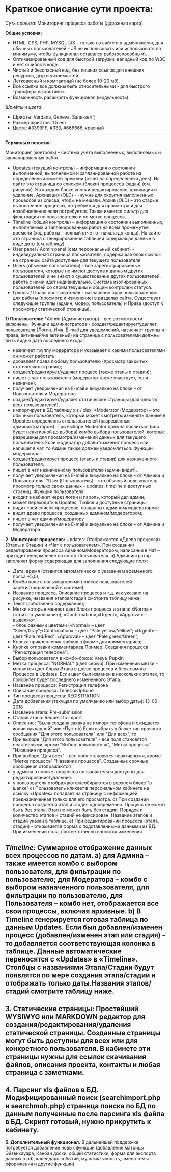 # Краткое описание сути проекта:

*Суть проекта:* Мониторинг процесса работы (дорожная карта).

**Общие условия:**
- HTML, CSS, PHP, MYSQL (JS – только на сайте и в админпанели, для обычных пользователей – JS не использовать или использовать по минимуму, чтобы функционал оставался работоспособным).
- Оптимизированный код для быстрой загрузки, валидный код по W3C и нет ошибок в коде.
- Чистый и безопасный код, без лишних ссылок для внешних ресурсов, дыр и уязвимостей.
- Легковесный и компактный (не более 10-20 мб).
- Все ссылки все должны быть относительными - для быстрого трансфера на хостинги.
- Возможность расширять функционал (модульность).

*Шрифты и цвета*
- Шрифты: Verdana, Geneva, Sans-serif;
- Размер шрифтов: 1.5 em
- Цвета: #3399FF, #333, #666666, красный
---
**Термины и понятия:**

Мониторинг (контроль) – система учета выполненных, выполняемых и запланированных
работ.
- Updates (текущий контроль) – информация о состоянии выполненной, выполняемой и запланированной работе на определённый момент времени (отчет на определенный день).
На сайте это страница со списком (блоки) процессов (задач) (см. рисунок). На каждом блоке кнопки редактирование, архивация и удаление. Архивация (OLD) - -нужна для скрытия выполненных процессов из списка, чтобы не мешали.
Архив (OLD) – это старые выполненное процессы, потребуется для просмотра и для возобновления если потребуется. Также имеется фильтр для фильтрации по пользователю и по метке процесса.
- Timeline (общий контроль) – информация о состоянии выполненных, выполняемых и запланированных работ на всем промежутке времени (ход работы - полный отчет от начала до конца).
На сайте это страница с генерированной таблицей содержащая данные в виде даты (см.таблицу).
- User panel / Admin panel (сам персональный кабинет) - индивидуальная страница пользователя, содержащая блок ссылок на страницы сайта доступные для текущего пользователя.
- Users (обычные пользователи) - все зарегистрированные пользователи, которые не имеют доступа к данным других пользователей и не знают о существовании других пользователей, работа с ними идет индивидуально. Система изолированных пользователей со своим текущим и общим контролем статуса.
- Группы / Права пользователей - назначение прав пользователям для работы (просмотр и изменение) в разделах сайта.
Существует следующие группы (админ, модер, пользователь) и Права (доступ к просмотру статической страницы).

**1) Пользователи:**
*Admin (Администратор) – все возможности включены;
Функции администратора:- создает/редактирует/удаляет пользователя (Логин, Имя, E-mail для уведомлений,
назначает группы и права, активный/не активный) на странице с пользователями должны
быть видны дата последнего входа;
- назначает группу модератора и указывает с какими пользователями он может работать;
- добавляет права любому пользователю (просмотр закрытых статических страниц);
- создает/редактирует/удаляет процесс (также этапы и стадии);
- пишет в чат пользователю (модератор также участвует, если назначен);
- получает уведомления на E-mail и визуально на блоке – от Пользователя и Модератора.
- создает/редактирует/удаляет статические страницы (для одного/всех пользователей).
- импортирует в БД таблицу xls / xlsx.
*Moderator (Модератор) – это обычный пользователь, который может смотреть/изменять
данные в Updates определенных пользователей (разрешенные администратором).
При выборе Moderator должна появиться (или будет неактивной до выбора) комбо
выбора пользователей, которые разрешены для просмотра/изменений данных для
текущего пользователя.
Если модератор добавит/изменит процесс или напишет в чат, то Админ также должен
уведомляться.
Функции модератора:
- создает/редактирует процесс (этапы и стадии) для назначенного пользователя.
- пишет в чат назначенному пользователю (админ видит).
- получает уведомления на E-mail и визуально на блоке – от Админа и Пользователя.
*User (Пользователь) – это обычный пользователь просмотр только своих данных –
updates, timeline и доступных страниц.
Функции пользователя:
- входит в кабинет через логин и пароль, который дал админ;
- может переходить в Updates, Timline и доступные страницы;
- видит свой список процессов, созданных админом/модератором;
- видит древо процесса, созданных админом/модератором;
- пишет в чат админу/модератору
- получает уведомления на E-mail и визуально на блоке – от Админа и Модератора.


**2. Мониторинг процессов:**
Updates: Отображается «Древо процесса» (Этапы и Стадии) и «Чат с пользователем».
При создании/редактировании процесса Админом/Модератором, написании в Чат –
приходит уведомление на почту Пользователя.
a) Администратор заполняет форму содержащая для заполнения следующие поля:
- Дата, время (ставится автоматически с указанием временного пояса +5,0);
- Комбо поле с пользователями (список пользователей зарегистрированной в системе);
- Название процесса, Описание процесса и т.д. как указано на рисунке, названия
этапов/стадий смотрите таблицу ниже;
- Текст (собственно содержание);
- Метки которые меняют цвет блока процесса и этапа:
«Normal» (стоит по умолчанию), «Confirmation»,«Urgent», «Approval» - выделяют <div>-
блок разными цветами («Normal» – цвет “Silver/Gray”;«Confirmation» – цвет “Pale
yellow/Yellow”; «Urgent» – цвет “Pale red/Red”; «Approval» – цвет “Pale green/Green”;
- Кнопка прикрепления файлов в форме для комментариев;
- Кнопка отправки комментариев.Пример: Создания процесса "Регистрация телефона":
- Выбор пользователя в комбо-боксе: Vasya_Pupkin
- Метка процесса: "NORMAL" (цвет серый). При изменении метки - меняется цвет блока
Этапа в древе процесса и блок самого Процесса в Updates. Если цвет был изменен в
нескольких этапах, то приоритет будет последнего измененного Этапа.
- Название процесса: Регистрация телефона
- Описание процесса: Телефон Iphone
- Тип процесса процесса: REGISTRATION
- Дата добавления (текущая по умолчанию или выбор даты): 13-06-2018
- Название этапа: Pre-submission
- Стадия этапа: Request to import
- Описание: "Была создана заявка на импорт телефона и ожидается копии накладной"
или -Пустоb) Если выбрать в блоке тип срочного сообщения "Для этого пользователя" или "Для
всех", то
- При выборе "Для этого пользователя" - все поля становятся неактивными, кроме
"Выбор пользователя", "Метка процесса" "Название процесса".
- При выборе "Для всех" - все поля становятся неактивными, кроме "Метка процесса"
"Название процесса".
Созданные срочные сообщения отображаются
- у админа в списке процессов пользователя и доступны для редактирования/удаления.
- у пользователя отображаются/собираются в верхнем блоке "в шапке"
c) Пользователь кликает в персональном кабинете на ссылку «Updates» попадает на
страницу с информацией предназначенная только для его просмотра.
d) При создании процесса создается этап и стадия одновременно. Процесс не может быть
без этапа. Этап не может быть без стадии.
Порядок и количество этапов и стадий не фиксирован.
Название этапов и стадий указан в таблице.
e) При редактировании процесса (этапа, стадии) - открывается форма с подставленными
данными из БД. При изменении поля, соответственно вносится изменения.


_Timeline:_ Суммарное отображение данных всех процессов по датам.
**a)** для Админа – также имеется комбо с выбором пользователя, для фильтрации по пользователю;
   для Модератора – комбо с выбором назначенного пользователя, для фильтрации по пользователю,
   для Пользователя – комбо нет, отображается все свои процессы, включая архивные.
**b)** В Timeline генерируется готовая таблица по данным Updates.
  Если был добавлен/изменен процесс (добавлен/изменен этап или стадия) - то добавляется соответствующая колонка в таблице.
  Данные автоматические переносятся с «Updates» в «Timeline». Столбцы с названиями Этапа/Стадии будут появлятся по мере создания этапа/стадии и отображать только даты.Названия этапов/стадий смотрите таблицу ниже.
---
**3. Статические страницы:**
Простейший WYSIWYG или MARKDOWN редактор для создания/редактирования/удаления статической страницы.
Созданные страницы могут быть доступны для всех или для конкретного пользователя.
В кабинете эти страницы нужны для ссылок скачивания файлов, описания проекта,
контакты и любая страница с заметками.
---
**4. Парсинг xls файлов в БД.**
   Модифицированный поиск (searchimport.php и searchmoh.php) страница поиска по БД по
данным полученные после парсинга xls файла в БД. Скрипт готовый, нужно прикрутить
к кабинету.
---
**5. Дополнительный функционал.**
   В дальнейшей поддержке потребуется добавление новых функций (добавление матрицы
Эйзенхауэра, Канбан доски, общей статистики, форма для экспорта данных в pdf,
календарь событий, мультиязычность, смена темы оформления и другие функции).
